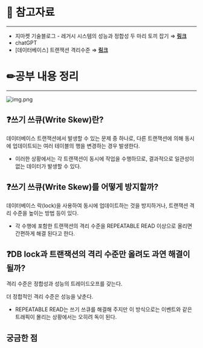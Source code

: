 # 🔗 참고자료

---

- 지마켓 기술블로그 - 레거시 시스템의 성능과 정합성 두 마리 토끼 잡기 ⇒ [**링크**](https://dev.gmarket.com/44)
- chatGPT
- [데이터베이스] 트랜잭션 격리수준 ⇒ ****[링크](https://velog.io/@guswns3371/%EB%8D%B0%EC%9D%B4%ED%84%B0%EB%B2%A0%EC%9D%B4%EC%8A%A4-%ED%8A%B8%EB%9E%9C%EC%9E%AD%EC%85%98-%EA%B2%A9%EB%A6%AC%EC%88%98%EC%A4%80)****

# ✏공부 내용 정리

---

![img.png](https://file.notion.so/f/s/801af848-e3f7-41a2-a27b-1e3e83d68aac/img.png?id=98e4d921-f51e-4973-9b47-e4e1a7707d4c&table=block&spaceId=a6996cfb-7419-48fb-9ad1-d4bdae0c3162&expirationTimestamp=1681041150786&signature=RiNypa1hzh9K-A4EucjAwGxiS9V7RT96CnhD2RZaIOo&downloadName=img.png)

## ❓쓰기 쓰큐(Write Skew)란?

데이터베이스 트랜잭션에서 발생할 수 있는 문제 중 하나로, 다른 트랜잭션에 의해 동시에 업데이트되는 여러 테이블의 행을 변경하는 경우 발생한다.

- 이러한 상황에서는 각 트랜잭션이 동시에 작업을 수행하므로, 결과적으로 일관성이 없는 데이터가 발생할 수 있다.

## ❓쓰기 쓰큐(Write Skew)를 어떻게 방지할까?

데이터베이스 락(lock)을 사용하여 동시에 업데이트하는 것을 방지하거나, 트랜잭션 격리 수준을 높이는 방법 등이 있다.

- 각 수행에 포함한 트랜잭션의 격리 수준을 REPEATABLE READ 이상으로 올리면 간편하게 해결 된다고 한다.

## ❓DB lock과 트랜잭션의 격리 수준만 올려도 과연 해결이 될까?

격리 수준은 정합성과 성능의 트레이드오프를 갖는다.

더 정합적인 격리 수준은 성능을 낮춘다.

- REPEATABLE READ는 쓰기 쓰큐를 해결해 주지만 이 방식으로는 이벤트와 같은 트래픽이 몰리는 상황에서는 오히려 독이 된다.

## 궁금한 점